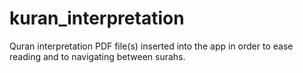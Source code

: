 # kuran_interpretation

Quran interpretation PDF file(s) inserted into the app in order to ease reading and to navigating between surahs.
